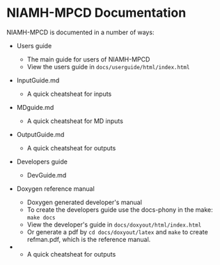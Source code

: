 # NIAMH-MPCD Documentation
NIAMH-MPCD is documented in a number of ways:

- Users guide 
  - The main guide for users of NIAMH-MPCD
  - View the users guide in `docs/userguide/html/index.html`

- InputGuide.md
  - A quick cheatsheat for inputs

- MDguide.md
  - A quick cheatsheat for MD inputs

- OutputGuide.md
  - A quick cheatsheat for outputs

- Developers guide
  - DevGuide.md

- Doxygen reference manual
  - Doxygen generated developer's manual
  - To create the developers guide use the docs-phony in the make:
    `make docs`
  - View the developer's guide in `docs/doxyout/html/index.html`
  - Or generate a pdf by `cd docs/doxyout/latex` and `make` to create refman.pdf, which is the reference manual. 

- 
  - A quick cheatsheat for outputs